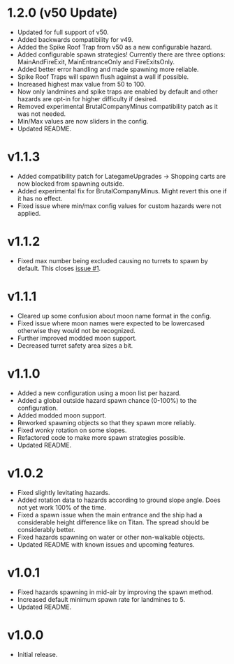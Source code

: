 1.2.0 (v50 Update)  
==================  
- Updated for full support of v50.
- Added backwards compatibility for v49.
- Added the Spike Roof Trap from v50 as a new configurable hazard.  
- Added configurable spawn strategies! Currently there are three options: MainAndFireExit, MainEntranceOnly and FireExitsOnly.  
- Added better error handling and made spawning more reliable.  
- Spike Roof Traps will spawn flush against a wall if possible.  
- Increased highest max value from 50 to 100.  
- Now only landmines and spike traps are enabled by default and other hazards are opt-in for higher difficulty if desired.  
- Removed experimental BrutalCompanyMinus compatibility patch as it was not needed.  
- Min/Max values are now sliders in the config.  
- Updated README.

v1.1.3
======
- Added compatibility patch for LategameUpgrades -> Shopping carts are now blocked from spawning outside.
- Added experimental fix for BrutalCompanyMinus. Might revert this one if it has no effect.
- Fixed issue where min/max config values for custom hazards were not applied.

v1.1.2
======
- Fixed max number being excluded causing no turrets to spawn by default. This closes [issue #1](https://github.com/snaketech-tu/LCHazardsOutside/issues/1).

v1.1.1
======
- Cleared up some confusion about moon name format in the config.
- Fixed issue where moon names were expected to be lowercased otherwise they would not be recognized.
- Further improved modded moon support.
- Decreased turret safety area sizes a bit.

v1.1.0
======
- Added a new configuration using a moon list per hazard.
- Added a global outside hazard spawn chance (0-100%) to the configuration.
- Added modded moon support.
- Reworked spawning objects so that they spawn more reliably.
- Fixed wonky rotation on some slopes. 
- Refactored code to make more spawn strategies possible.
- Updated README.

v1.0.2
======
- Fixed slightly levitating hazards.
- Added rotation data to hazards according to ground slope angle. Does not yet work 100% of the time.
- Fixed a spawn issue when the main entrance and the ship had a considerable height difference like on Titan. The spread should be considerably better. 
- Fixed hazards spawning on water or other non-walkable objects.
- Updated README with known issues and upcoming features.

v1.0.1
======
- Fixed hazards spawning in mid-air by improving the spawn method.
- Increased default minimum spawn rate for landmines to 5.
- Updated README.

v1.0.0
======
- Initial release.